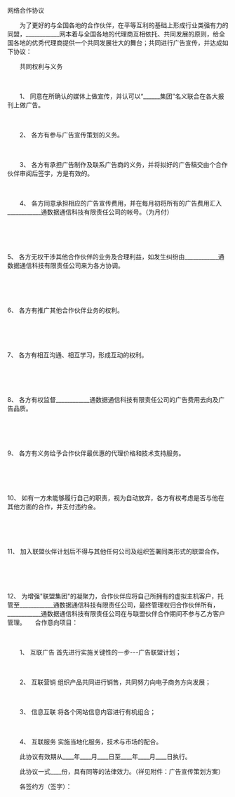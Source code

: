 



网络合作协议



 

　　为了更好的与全国各地的合作伙伴，在平等互利的基础上形成行业类强有力的同盟，____________网本着与全国各地的代理商互相依托、共同发展的原则，给全国各地的优秀代理商提供一个共同发展壮大的舞台；共同进行广告宣传，并达成如下协议：　 

　　共同权利与义务

　　

　　1、 同意在所确认的媒体上做宣传，并认可以“______集团”名义联合在各大报刊上做广告。

　　

　　2、 各方有参与广告宣传策划的义务。

　　

　　3、 各方有承担广告制作及联系广告商的义务，并将拟好的广告稿交由个合作伙伴审阅后签字，方是有效的。

　　

　　4、 各方同意承担相应的广告宣传费用，并在每月初将所有的广告费用汇入____________通数据通信科技有限责任公司的帐号。（为月付）

　　

　　

5、
各方无权干涉其他合作伙伴的业务及合理利益，如发生纠纷由____________通数据通信科技有限责任公司来为各方协调。

　　

　　

6、
各方有推广其他合作伙伴业务的权利。

　　

　　

7、
 各方有相互沟通、相互学习，形成互动的权利。

　　

　　

8、
 各方有权监督____________通数据通信科技有限责任公司的广告费用去向及广告品质。

　　

　　

9、
各方有义务给予合作伙伴最优惠的代理价格和技术支持服务。

　　

　　

10、
如有一方未能够履行自己的职责，视为自动放弃，各方有权考虑是否与他在其他方面的合作，并支付违约金。

　　

　　

11、
加入联盟伙伴计划后不得与其他任何公司及组织签署同类形式的联盟合作。

　　

　　

12、
为增强"联盟集团"的凝聚力，合作伙伴应将自己所拥有的虚拟主机客户，托管至____________通数据通信科技有限责任公司，最终管理权归合作伙伴所有，____________通数据通信科技有限责任公司在与联盟伙伴合作期间不参与乙方客户管理。　　合作意向项目：

　　

　　1、 互联广告 首先进行实施关键性的一步---广告联盟计划；

　　

　　2、 互联营销 组织产品共同进行销售，共同努力向电子商务方向发展；

　　

　　3、 信息互联 将各个网站信息内容进行有机组合；

　　

　　4、 互联服务 实施当地化服务，技术与市场的配合。　　

　　此协议有效期从____年____月____日至____年____月____日执行。

　　此协议一式____份，具有同等的法律效力。（祥见附件：广告宣传策划方案）　　

　　各签约方（签字）：